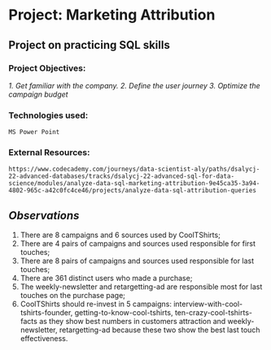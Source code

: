 # **Project: Marketing Attribution**
## Project on practicing SQL skills

### Project Objectives:
*1. Get familiar with the company.*
*2. Define the user journey*
*3. Optimize the campaign budget*

### Technologies used:
```
MS Power Point
```

### External Resources:
```
https://www.codecademy.com/journeys/data-scientist-aly/paths/dsalycj-22-advanced-databases/tracks/dsalycj-22-advanced-sql-for-data-science/modules/analyze-data-sql-marketing-attribution-9e45ca35-3a94-4802-965c-a42c0fc4ce46/projects/analyze-data-sql-attribution-queries
```

## *Observations* ##
1. There are 8 campaigns and 6 sources used by CoolTShirts;
2. There are 4 pairs of campaigns and sources used responsible for first touches;
3. There are 8 pairs of campaigns and sources used responsible for last touches;
4. There are 361 distinct users who made a purchase;
5. The weekly-newsletter and retargetting-ad are responsible most for last touches on the purchase page;
6. CoolTShirts should re-invest in 5 campaigns: interview-with-cool-tshirts-founder, getting-to-know-cool-tshirts, ten-crazy-cool-tshirts-facts as they show best numbers in customers attraction and weekly-newsletter, retargetting-ad because these two show the best last touch effectiveness.
